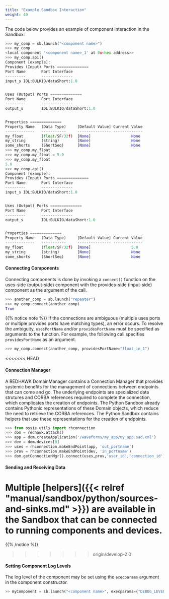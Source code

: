 ```yaml
---
title: "Example Sandbox Interaction"
weight: 40
---
```


The code below provides an example of component interaction in the Sandbox:

```py
>>> my_comp = sb.launch("<component name>")
>>> my_comp
<local component '<component name>_1' at 0x<hex address>>
>>> my_comp.api()
Component [example]:
Provides (Input) Ports ==============
Port Name       Port Interface
---------       --------------
input_s IDL:BULKIO/dataShort:1.0


Uses (Output) Ports ==============
Port Name       Port Interface
---------       --------------
output_s        IDL:BULKIO/dataShort:1.0


Properties ==============
Property Name   (Data Type)     [Default Value] Current Value
-------------   -----------     --------------- -------------
my_float        (float/SF/32f)  [None]                  None
my_string       (string)        [None]                  None
some_shorts     (ShortSeq)      [None]                  None
>>> my_comp.my_float
>>> my_comp.my_float = 5.0
>>> my_comp.my_float
5.0
>>> my_comp.api()
Component [example]:
Provides (Input) Ports ==============
Port Name       Port Interface
---------       --------------
input_s IDL:BULKIO/dataShort:1.0


Uses (Output) Ports ==============
Port Name       Port Interface
---------       --------------
output_s        IDL:BULKIO/dataShort:1.0


Properties ==============
Property Name   (Data Type)     [Default Value] Current Value
-------------   -----------     --------------- -------------
my_float        (float/SF/32f)  [None]                  5.0
my_string       (string)        [None]                  None
some_shorts     (ShortSeq)      [None]                  None
```

#### Connecting Components

Connecting components is done by invoking a `connect()` function on the uses-side (output-side) component with the provides-side (input-side) component as the argument of the call.


```py
>>> another_comp = sb.launch("repeater")
>>> my_comp.connect(another_comp)
True
```

{{% notice note %}}
If the connections are ambiguous (multiple uses ports or multiple provides ports have matching types), an error occurs. To resolve the ambiguity, `usesPortName` and/or `providesPortName` must be specified as arguments to the function. For example, the following call specifies `providesPortName` as an argument.

```py
>>> my_comp.connect(another_comp, providesPortName="float_in_1")
```

<<<<<<< HEAD
#### Connection Manager

A REDHAWK DomainManager contains a Connection Manager that provides systemic benefits for the management of connections between endpoints that can come and go. The underlying endpoints are specialized data strutures and CORBA references required to complete the connection, which complicates the creation of endpoints. The Python Sandbox already contains Pythonic representations of these Domain objects, which reduce the need to retrieve the CORBA references. The Python Sandbox contains helpers that use these representations for the creation of endpoints.

```py
>>> from ossie.utils import rhconnection
>>> dom = redhawk.attach()
>>> app = dom.createApplication('/waveforms/my_app/my_app.sad.xml')
>>> dev = dom.devices[0]
>>> uses = rhconnection.makeEndPoint(app, 'out_portname')
>>> prov = rhconnection.makeEndPoint(dev, 'in_portname')
>>> dom.getConnectionMgr().connect(uses,prov,'user_id','connection_id')
```

#### Sending and Receiving Data

Multiple [helpers]({{< relref "manual/sandbox/python/sources-and-sinks.md" >}}) are available in the Sandbox that can be connected to running components and devices.
=======
{{% /notice %}}
>>>>>>> origin/develop-2.0

#### Setting Component Log Levels

The log level of the component may be set using the `execparams` argument in the component constructor.

```py
>> myComponent = sb.launch("<component name>", execparams={"DEBUG_LEVEL":1})
```
